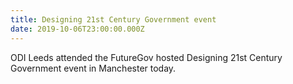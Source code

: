 ```yaml
---
title: Designing 21st Century Government event
date: 2019-10-06T23:00:00.000Z
---
```

ODI Leeds attended the FutureGov hosted Designing 21st Century Government event in Manchester today.
